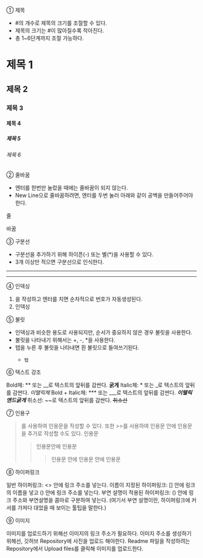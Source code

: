 ① 제목

- #의 개수로 제목의 크기를 조절할 수 있다.
- 제목의 크기는 #이 많아질수록 작아진다.
- 총 1~6단계까지 조절 가능하다.

# 제목 1

## 제목 2

### 제목 3

#### 제목 4

##### 제목 5

###### 제목 6


② 줄바꿈

- 엔터를 한번만 눌렀을 때에는 줄바꿈이 되지 않는다.
- New Line으로 줄바꿈하려면, 엔터를 두번 눌러 아래와 같이 공백을 만들어주어야 한다.

줄

바꿈


③ 구분선

- 구분선을 추가하기 위해 하이픈(-) 또는 별(*)을 사용할 수 있다.
- 3개 이상만 적으면 구분선으로 인식한다.

---

***


④ 인덱싱

1. 을 작성하고 엔터를 치면 순차적으로 번호가 자동생성된다.
2. 인덱싱


⑤ 불릿

- 인덱싱과 비슷한 용도로 사용되지만, 순서가 중요하지 않은 경우 불릿을 사용한다.
- 불릿을 나타내기 위해서는 +, -, *을 사용한다.
- 탭을 누른 후 불릿을 나타내면 흰 불릿으로 들여쓰기된다.
    -     탭


⑥ 텍스트 강조

Bold체: ** 또는 __로 텍스트의 앞뒤를 감싼다. **굵게**
Italic체: * 또는 _로 텍스트의 앞뒤를 감싼다. *이탤릭체*
Bold + Italic체: *** 또는 ___로 텍스트의 앞뒤를 감싼다. ***이탤릭앤드굵게***
취소선: ~~로 텍스트의 앞뒤를 감싼다. ~~취소선~~


⑦ 인용구

>를 사용하여 인용문을 작성할 수 있다.
또한 >>를 사용하여 인용문 안에 인용문을 추가로 작성할 수도 있다.
>인용문
>>인용문안에 인용문
>>>인용문 안에 인용문 안에 인용문


⑧ 하이퍼링크

일반 하이퍼링크: <> 안에 링크 주소를 넣는다.
이름이 지정된 하이퍼링크: [] 안에 링크의 이름을 넣고 () 안에 링크 주소를 넣는다.
부연 설명이 적용된 하이퍼링크: () 안에 링크 주소와 부연설명을 콤마로 구분하여 넣는다. (여기서 부연 설명이란, 하이퍼링크에 커서를 가져다 대었을 때 보이는 툴팁을 말한다.)


⑨ 이미지

이미지를 업로드하기 위해선 이미지의 링크 주소가 필요하다.
이미지 주소를 생성하기 위해선, 깃허브 Repository에 사진을 업로드 해야한다.
Readme 파일을 작성하려는 Repository에서 Upload files를 클릭해 이미지를 업로드한다.

